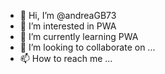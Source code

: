 - 👋 Hi, I’m @andreaGB73
- 👀 I’m interested in PWA
- 🌱 I’m currently learning PWA
- 💞️ I’m looking to collaborate on ...
- 📫 How to reach me ...

<!---
andreaGB73/andreaGB73 is a ✨ special ✨ repository because its `README.md` (this file) appears on your GitHub profile.
You can click the Preview link to take a look at your changes.
--->
